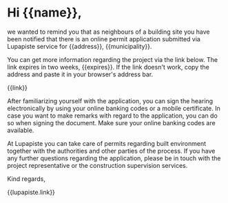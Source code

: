 # Hi {{name}},

we wanted to remind you that as neighbours of a building site you have been notified that there is an online permit application submitted via Lupapiste service for {{address}}, {{municipality}}.

You can get more information regarding the project via the link below. The link expires in two weeks, {{expires}}. If the link doesn't work, copy the address and paste it in your browser's address bar.

{{link}}

After familiarizing yourself with the application, you can sign the hearing electronically by using your online banking codes or a mobile certificate. In case you want to make remarks with regard to the application, you can do so when signing the document. Make sure your online banking codes are available.

At Lupapiste you can take care of permits regarding built environment together with the authorities and other parties of the process. If you have any further questions regarding the application, please be in touch with the project representative or the construction supervision services.

Kind regards,

{{lupapiste.link}}
